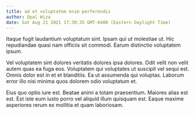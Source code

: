```yaml
---
title: ad et voluptatem enim perferendis
author: Opal Wiza
date: Sat Aug 21 2021 17:30:35 GMT-0400 (Eastern Daylight Time)
---
```

Itaque fugit laudantium voluptatum sint. Ipsam qui ut molestiae ut. Hic repudiandae quasi nam officiis sit commodi. Earum distinctio voluptatem ipsum.

 Vel voluptatem sint dolores veritatis dolores ipsa dolores. Odit velit non velit autem quas ea fuga eos. Voluptatem qui voluptates ut suscipit vel sequi est. Omnis dolor est in et et blanditiis. Ea ut assumenda qui voluptas. Laborum error illo nisi minima quos dolorem odio voluptatum et.

 Eius quo optio iure est. Beatae animi a totam praesentium. Maiores alias est est. Est iste eum iusto porro vel aliquid illum quisquam est. Eaque maxime asperiores rerum ex mollitia et quam laboriosam.